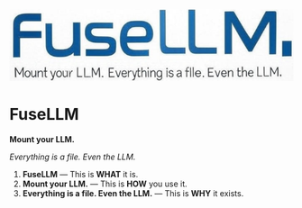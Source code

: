 

![image-20250710220325924](assets/image-20250710220325924.png)



# **FuseLLM**

**Mount your LLM.**

*Everything is a file. Even the LLM.*



1. **FuseLLM** — This is **WHAT** it is.
2. **Mount your LLM.** — This is **HOW** you use it.
3. **Everything is a file. Even the LLM.** — This is **WHY** it exists.





